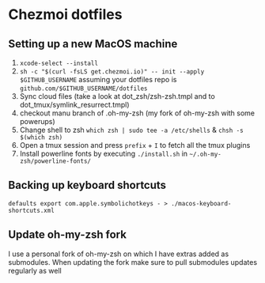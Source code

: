 # Chezmoi dotfiles

## Setting up a new MacOS machine

1. `xcode-select --install`
1. `sh -c "$(curl -fsLS get.chezmoi.io)" -- init --apply $GITHUB_USERNAME` assuming your dotfiles repo is `github.com/$GITHUB_USERNAME/dotfiles`
1. Sync cloud files (take a look at dot_zsh/zsh-zsh.tmpl and to dot_tmux/symlink_resurrect.tmpl)
1. checkout manu branch of .oh-my-zsh (my fork of oh-my-zsh with some powerups)
1. Change shell to zsh `which zsh | sudo tee -a /etc/shells` & `chsh -s $(which zsh)`
1. Open a tmux session and press `prefix` + `I` to fetch all the tmux plugins
1. Install powerline fonts by executing `./install.sh` in  `~/.oh-my-zsh/powerline-fonts/`

## Backing up keyboard shortcuts

```
defaults export com.apple.symbolichotkeys - > ./macos-keyboard-shortcuts.xml
```

## Update oh-my-zsh fork

I use a personal fork of oh-my-zsh on which I have extras added as submodules. When updating the fork make sure to pull submodules updates regularly as well
